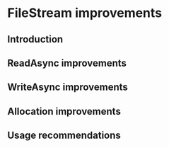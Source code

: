# FileStream improvements


## Introduction


## ReadAsync improvements


## WriteAsync improvements


## Allocation improvements


## Usage recommendations

